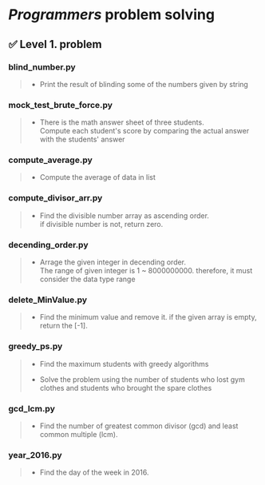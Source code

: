 # ***Programmers*** problem solving
## 	&#9989; Level 1. problem
### blind_number.py
> * Print the result of blinding some of the numbers given by string

### mock_test_brute_force.py
> * There is the math answer sheet of three students.  
> Compute each student's score by comparing the actual answer with the students' answer

### compute_average.py
> * Compute the average of data in list

### compute_divisor_arr.py
> * Find the divisible number array as ascending order.  
> if divisible number is not, return zero.

### decending_order.py
> * Arrage the given integer in decending order.  
> The range of given integer is 1 ~ 8000000000. therefore, it must consider the data type range

### delete_MinValue.py
> * Find the minimum value and remove it. if the given array is empty, return the [-1].

### greedy_ps.py
> * Find the maximum students with greedy algorithms  
> 
> * Solve the problem using the number of students who lost gym clothes and students who brought the spare clothes

### gcd_lcm.py
> * Find the number of greatest common divisor (gcd) and least common multiple (lcm).

### year_2016.py
> * Find the day of the week in 2016.